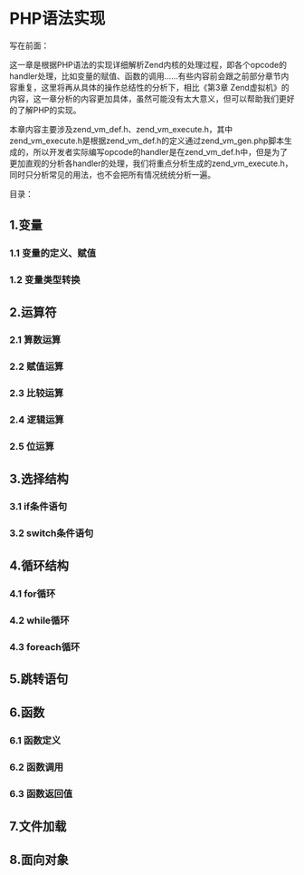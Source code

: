 # PHP语法实现
写在前面：

这一章是根据PHP语法的实现详细解析Zend内核的处理过程，即各个opcode的handler处理，比如变量的赋值、函数的调用……有些内容前会跟之前部分章节内容重复，这里将再从具体的操作总结性的分析下，相比《第3章 Zend虚拟机》的内容，这一章分析的内容更加具体，虽然可能没有太大意义，但可以帮助我们更好的了解PHP的实现。

本章内容主要涉及zend_vm_def.h、zend_vm_execute.h，其中zend_vm_execute.h是根据zend_vm_def.h的定义通过zend_vm_gen.php脚本生成的，所以开发者实际编写opcode的handler是在zend_vm_def.h中，但是为了更加直观的分析各handler的处理，我们将重点分析生成的zend_vm_execute.h，同时只分析常见的用法，也不会把所有情况统统分析一遍。

目录：

## 1.变量
### 1.1 变量的定义、赋值
### 1.2 变量类型转换

## 2.运算符
### 2.1 算数运算
### 2.2 赋值运算
### 2.3 比较运算
### 2.4 逻辑运算
### 2.5 位运算

## 3.选择结构
### 3.1 if条件语句
### 3.2 switch条件语句

## 4.循环结构
### 4.1 for循环
### 4.2 while循环
### 4.3 foreach循环

## 5.跳转语句

## 6.函数
### 6.1 函数定义
### 6.2 函数调用
### 6.3 函数返回值

## 7.文件加载

## 8.面向对象


